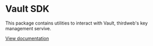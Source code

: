 # Vault SDK

This package contains utilities to interact with Vault, thirdweb's key management servive.

[View documentation](https://portal.thirdweb.com/vault)
